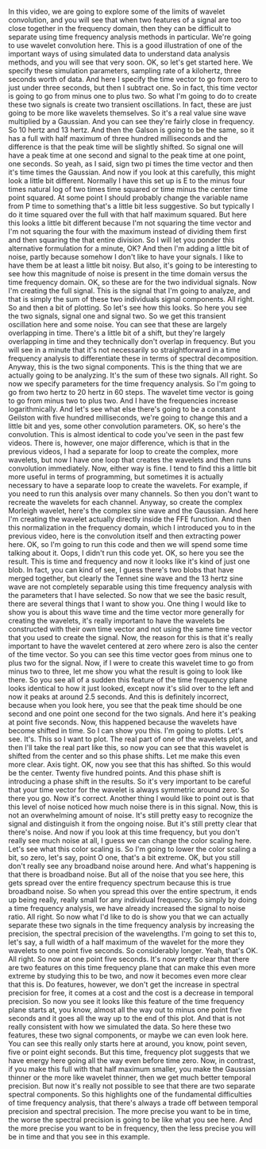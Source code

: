  In this video, we are going to explore some of the limits of wavelet convolution, and you will see that when two features of a signal are too close together in the frequency domain, then they can be difficult to separate using time frequency analysis methods in particular. We're going to use wavelet convolution here. This is a good illustration of one of the important ways of using simulated data to understand data analysis methods, and you will see that very soon. OK, so let's get started here. We specify these simulation parameters, sampling rate of a kilohertz, three seconds worth of data. And here I specify the time vector to go from zero to just under three seconds, but then I subtract one. So in fact, this time vector is going to go from minus one to plus two. So what I'm going to do to create these two signals is create two transient oscillations. In fact, these are just going to be more like wavelets themselves. So it's a real value sine wave multiplied by a Gaussian. And you can see they're fairly close in frequency. So 10 hertz and 13 hertz. And then the Galson is going to be the same, so it has a full with half maximum of three hundred milliseconds and the difference is that the peak time will be slightly shifted. So signal one will have a peak time at one second and signal to the peak time at one point, one seconds. So yeah, as I said, sign two pi times the time vector and then it's time times the Gaussian. And now if you look at this carefully, this might look a little bit different. Normally I have this set up is E to the minus four times natural log of two times time squared or time minus the center time point squared. At some point I should probably change the variable name from P time to something that's a little bit less suggestive. So but typically I do it time squared over the full with that half maximum squared. But here this looks a little bit different because I'm not squaring the time vector and I'm not squaring the four with the maximum instead of dividing them first and then squaring the that entire division. So I will let you ponder this alternative formulation for a minute, OK? And then I'm adding a little bit of noise, partly because somehow I don't like to have your signals. I like to have them be at least a little bit noisy. But also, it's going to be interesting to see how this magnitude of noise is present in the time domain versus the time frequency domain. OK, so these are for the two individual signals. Now I'm creating the full signal. This is the signal that I'm going to analyze, and that is simply the sum of these two individuals signal components. All right. So and then a bit of plotting. So let's see how this looks. So here you see the two signals, signal one and signal two. So we get this transient oscillation here and some noise. You can see that these are largely overlapping in time. There's a little bit of a shift, but they're largely overlapping in time and they technically don't overlap in frequency. But you will see in a minute that it's not necessarily so straightforward in a time frequency analysis to differentiate these in terms of spectral decomposition. Anyway, this is the two signal components. This is the thing that we are actually going to be analyzing. It's the sum of these two signals. All right. So now we specify parameters for the time frequency analysis. So I'm going to go from two hertz to 20 hertz in 60 steps. The wavelet time vector is going to go from minus two to plus two. And I have the frequencies increase logarithmically. And let's see what else there's going to be a constant Geilston with five hundred milliseconds, we're going to change this and a little bit and yes, some other convolution parameters. OK, so here's the convolution. This is almost identical to code you've seen in the past few videos. There is, however, one major difference, which is that in the previous videos, I had a separate for loop to create the complex, more wavelets, but now I have one loop that creates the wavelets and then runs convolution immediately. Now, either way is fine. I tend to find this a little bit more useful in terms of programming, but sometimes it is actually necessary to have a separate loop to create the wavelets. For example, if you need to run this analysis over many channels. So then you don't want to recreate the wavelets for each channel. Anyway, so create the complex Morleigh wavelet, here's the complex sine wave and the Gaussian. And here I'm creating the wavelet actually directly inside the FFE function. And then this normalization in the frequency domain, which I introduced you to in the previous video, here is the convolution itself and then extracting power here. OK, so I'm going to run this code and then we will spend some time talking about it. Oops, I didn't run this code yet. OK, so here you see the result. This is time and frequency and now it looks like it's kind of just one blob. In fact, you can kind of see, I guess there's two blobs that have merged together, but clearly the Tennet sine wave and the 13 hertz sine wave are not completely separable using this time frequency analysis with the parameters that I have selected. So now that we see the basic result, there are several things that I want to show you. One thing I would like to show you is about this wave time and the time vector more generally for creating the wavelets, it's really important to have the wavelets be constructed with their own time vector and not using the same time vector that you used to create the signal. Now, the reason for this is that it's really important to have the wavelet centered at zero where zero is also the center of the time vector. So you can see this time vector goes from minus one to plus two for the signal. Now, if I were to create this wavelet time to go from minus two to three, let me show you what the result is going to look like there. So you see all of a sudden this feature of the time frequency plane looks identical to how it just looked, except now it's slid over to the left and now it peaks at around 2.5 seconds. And this is definitely incorrect, because when you look here, you see that the peak time should be one second and one point one second for the two signals. And here it's peaking at point five seconds. Now, this happened because the wavelets have become shifted in time. So I can show you this. I'm going to plotts. Let's see. It's. This so I want to plot. The real part of one of the wavelets plot, and then I'll take the real part like this, so now you can see that this wavelet is shifted from the center and so this phase shifts. Let me make this even more clear. Axis tight. OK, now you see that this has shifted. So this would be the center. Twenty five hundred points. And this phase shift is introducing a phase shift in the results. So it's very important to be careful that your time vector for the wavelet is always symmetric around zero. So there you go. Now it's correct. Another thing I would like to point out is that this level of noise noticed how much noise there is in this signal. Now, this is not an overwhelming amount of noise. It's still pretty easy to recognize the signal and distinguish it from the ongoing noise. But it's still pretty clear that there's noise. And now if you look at this time frequency, but you don't really see much noise at all, I guess we can change the color scaling here. Let's see what this color scaling is. So I'm going to lower the color scaling a bit, so zero, let's say, point O one, that's a bit extreme. OK, but you still don't really see any broadband noise around here. And what's happening is that there is broadband noise. But all of the noise that you see here, this gets spread over the entire frequency spectrum because this is true broadband noise. So when you spread this over the entire spectrum, it ends up being really, really small for any individual frequency. So simply by doing a time frequency analysis, we have already increased the signal to noise ratio. All right. So now what I'd like to do is show you that we can actually separate these two signals in the time frequency analysis by increasing the precision, the spectral precision of the wavelengths. I'm going to set this to, let's say, a full width of a half maximum of the wavelet for the more they wavelets to one point five seconds. So considerably longer. Yeah, that's OK. All right. So now at one point five seconds. It's now pretty clear that there are two features on this time frequency plane that can make this even more extreme by studying this to be two, and now it becomes even more clear that this is. Do features, however, we don't get the increase in spectral precision for free, it comes at a cost and the cost is a decrease in temporal precision. So now you see it looks like this feature of the time frequency plane starts at, you know, almost all the way out to minus one point five seconds and it goes all the way up to the end of this plot. And that is not really consistent with how we simulated the data. So here these two features, these two signal components, or maybe we can even look here. You can see this really only starts here at around, you know, point seven, five or point eight seconds. But this time, frequency plot suggests that we have energy here going all the way even before time zero. Now, in contrast, if you make this full with that half maximum smaller, you make the Gaussian thinner or the more like wavelet thinner, then we get much better temporal precision. But now it's really not possible to see that there are two separate spectral components. So this highlights one of the fundamental difficulties of time frequency analysis, that there's always a trade off between temporal precision and spectral precision. The more precise you want to be in time, the worse the spectral precision is going to be like what you see here. And the more precise you want to be in frequency, then the less precise you will be in time and that you see in this example.